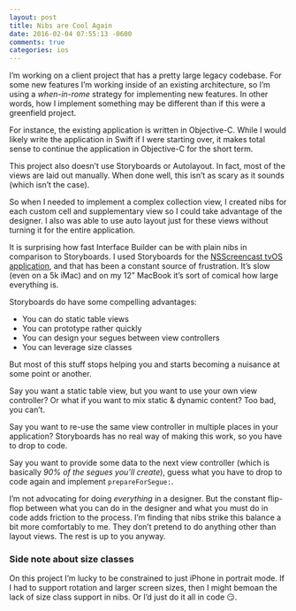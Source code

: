 ```yaml
---
layout: post
title: Nibs are Cool Again
date: 2016-02-04 07:55:13 -0600
comments: true
categories: ios
---
```


I’m working on a client project that has a pretty large legacy codebase. For some new features I’m working inside of an existing architecture, so I’m using a _when-in-rome_ strategy for implementing new features. In other words, how I implement something may be different than if this were a greenfield project.

For instance, the existing application is written in Objective-C. While I would likely write the application in Swift if I were starting over, it makes total sense to continue the application in Objective-C for the short term.

<!-- more -->

This project also doesn’t use Storyboards or Autolayout. In fact, most of the views are laid out manually. When done well, this isn’t as scary as it sounds (which isn’t the case).

So when I needed to implement a complex collection view, I created nibs for each custom cell and supplementary view so I could take advantage of the designer. I also was able to use auto layout just for these views without turning it for the entire application.

It is surprising how fast Interface Builder can be  with plain nibs in comparison to Storyboards. I used Storyboards for the [NSScreencast tvOS application][1], and that has been a constant source of frustration. It’s slow (even on a 5k iMac) and on my 12” MacBook it’s sort of comical how large everything is.

Storyboards do have some compelling advantages:

- You can do static table views
- You can prototype rather quickly
- You can design your segues between view controllers
- You can leverage size classes

But most of this stuff stops helping you and starts becoming a nuisance at some point or another.

Say you want a static table view, but you want to use your own view controller? Or what if you want to mix static & dynamic content? Too bad, you can’t.

Say you want to re-use the same view controller in multiple places in your application?  Storyboards has no real way of making this work, so you have to drop to code.

Say you want to provide some data to the next view controller (which is basically *90% of the segues you’ll create*), guess what you have to drop to code again and implement `prepareForSegue:`.

I’m not advocating for doing _everything_ in a designer. But the constant flip-flop between what you can do in the designer and what you must do in code adds friction to the process. I’m finding that nibs strike this balance a bit more comfortably to me. They don’t pretend to do anything other than layout views. The rest is up to you anyway.

### Side note about size classes

On this project I’m lucky to be constrained to just iPhone in portrait mode.  If I had to support rotation and larger screen sizes, then I might bemoan the lack of size class support in nibs. Or I’d just do it all in code 😏.

[1]:	http://benscheirman.com/2015/10/say-hello-to-nsscreencast-tv/